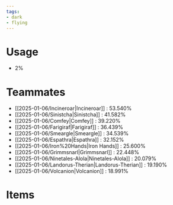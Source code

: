 ```yaml
---
tags:
- dark
- flying
---
```

# Usage
- 2%
# Teammates
- [[2025-01-06/Incineroar|Incineroar]] : 53.540%
- [[2025-01-06/Sinistcha|Sinistcha]] : 41.582%
- [[2025-01-06/Comfey|Comfey]] : 39.220%
- [[2025-01-06/Farigiraf|Farigiraf]] : 36.439%
- [[2025-01-06/Smeargle|Smeargle]] : 34.539%
- [[2025-01-06/Espathra|Espathra]] : 32.152%
- [[2025-01-06/Iron%20Hands|Iron Hands]] : 25.600%
- [[2025-01-06/Grimmsnarl|Grimmsnarl]] : 22.448%
- [[2025-01-06/Ninetales-Alola|Ninetales-Alola]] : 20.079%
- [[2025-01-06/Landorus-Therian|Landorus-Therian]] : 19.190%
- [[2025-01-06/Volcanion|Volcanion]] : 18.991%
# Items